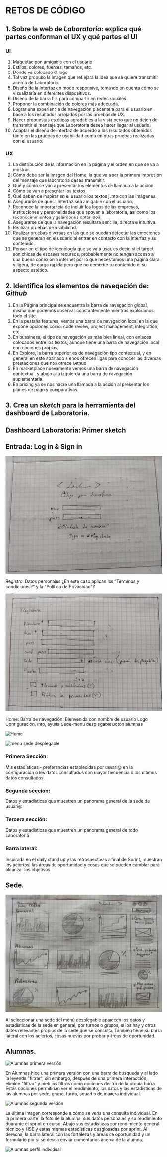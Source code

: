 # RETOS DE CÓDIGO

## 1. Sobre la web de *Laboratoria*: explica qué partes conforman el UX y qué partes el UI

### UI

1. Maquetacipon amigable con el usuario.
2. Estilos: colores, fuentes, tamaños, etc.
3. Donde va colocado el logo
4. Tal vez propuso la imagen que reflejara la idea que se quiere transmitir acerca de Laboratoria.
5. Diseño de la interfaz en modo responsive, tomando en cuenta cómo se vizualizaría en diferentes dispositivos.
6. Diseño de la barra fija para compartir en redes sociales.
7. Proponer la combinación de colores más adecuada.
8. Lograr una experiencia de navegación placentera para el usuario en base a los resultados arrojados por las pruebas de UX.
9. Hacer propuestas estéticas agradables a la vista pero que no dejen de transmitir el mensaje que Laboratoria desea hacer llegar al usuario.
10. Adaptar el diseño de interfaz de acuerdo a los resultados obtenidos tanto en las pruebas de usabilidad como en otras pruebas realizadas con el usuario. 

### UX

1. La distribución de la información en la página y el orden en que se va a mostrar.
2. Cómo debe ser la imagen del Home, la que va a ser la primera impresión del mensaje que laboratoria desea transmitir.
3. Qué y cómo se van a presentar los elementos de llamada a la acción.
4. Cómo se van a presentar los textos.
5. Qué deben de inspirar en el usuario los textos junto con las imágenes. 
6. Asegurarse de que la interfaz sea amigable con el usuario.
7. Reconoce la importancia de incluir los logos de las empresas, instituciones y personalidades que apoyan a laboratoria, así como los reconocimmientos y galardones obtenidos.
8. Asegurarse de que la navegación resultara sencilla, directa e intuitiva.
9. Realizar pruebas de usabilidad.
10. Realizar pruebas diversas en las que se puedan detectar las emociones que se generan en el usuario al entrar en contacto con la interfaz y su contenido.
11. Pensar en el tipo de tecnología que se va a usar, es decir, si el target son chicas de escasos recursos, probablemente no tengan acceso a una buena conexión a internet por lo que necesitamos una página clara y ligera, de carga rápida pero que no demerite su contenido ni su aspecto estético. 


## 2. Identifica los elementos de navegación de: *Github*

1. En la Página principal se encuentra la barra de navegación global, misma que podemos observar constantemente mientras exploramos todo el site. 
2. En la pestaña features, vemos una barra de navegación local en la que expone opciones como: code review, project management, integration, etc.
3. En bussiness, el tipo de navegación es más bien lineal, con enlaces colocados entre los textos, aunque tiene una barra de navegación local con opciones propias.
4. En Explore, la barra superior es de navegación tipo contextual, y en general en este apartado s enos ofrecen ligas para conocer las diversas prestaciones que nos ofrece Github.
5. En marketplace nuevamente vemos una barra de navegación contextual, y abajo a la izquierda una barra de navegación suplementaria.
6. En pricing ya se nos hacre una llamada a la acción al presentar los planes de pago y comparativas.



## 3. Crea un *sketch* para la herramienta del dashboard de Laboratoria.

## Dashboard Laboratoria: Primer sketch 

## Entrada: Log in & Sign in

![login](./images/001.jpg)

Registro: 
Datos personales
¿En este caso aplican los "Términos y condiciones?" y la "Política de Privacidad"?

![Signin](./images/002.jpg)

Home:
Barra de navegación:
Bienvenida con nombre de usuario
Logo
Configuración, info, ayuda
Sede-menu desplegable
Botón alumnas

![Home](./images/003.jpg)

![menu sede desplegable](./images/004.jpg)

### Primera Sección:

Mis estadísticas - preferencias establecidas por usuari@ en la configuración o los datos consultados con mayor frecuencia o los últimos datos consultados.

### Segunda sección:

Datos y estadísticas que muestren un panorama general de la sede de usuari@

### Tercera sección:
Datos y estadísticas que muestren un panorama general de todo Laboratoria

### Barra lateral:
Inspirada en el daily stand up y las retrospectivas a final de Sprint, muestran los aciertos, las áreas de oportunidad y cosas que se pueden cambiar para alcanzar los objetivos. 


## Sede.

![Sede](./images/005.jpg)

Al seleccionar una sede del menú desplegable aparecen los datos y estadísticas de la sede en general, por turnos o grupos, sí los hay y otros datos relevantes propios de la sede que se consulta. También tiene su barra lateral con los aciertos, cosas nuevas por probar y áreas de oportunidad.

## Alumnas.

![Alumnas primera versión](./images/006.jpg)

En Alumnas hice una primera versión con una barra de búsqueda y al lado la leyenda "filtrar", sin embargo, después de una primera interacción, eliminé "filtrar" y metí los filtros como opciones dentro de la propia barra. Estás opciones permitirían ver el rendimiento, los datos y las estadísticas de las alumnas por sede, grupo, turno, squad o de manera individual.

![Alumnas segunda versión](./images/007.jpg)

La última imagen corresponde a cómo se vería una consulta individual. En la primera parte: la foto de la alumna, sus datos personales y su rendimiento duarante el sprint en curso. Abajo sus estadísticas por rendimiento general técnico y HSE y estas mismas estadísticas desglosadas por sprint. Al derecha, la barra lateral con las fortalezas y áreas de oportunidad y un formulario por si se desea enviar comentarios acerca de la alumna. 

![Alumnas perfil individual](./images/008.jpg)
